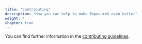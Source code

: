 ```yaml
---
title: "Contributing"
description: "How you can help to make ExposureX even better"
weight: 4
chapter: true
---
```


You can find further information in the [contributing guidelines](https://github.com/ExposureX/django-ExposureX/blob/master/readme-docs/CONTRIBUTING.md).
